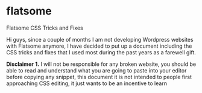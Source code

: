 # flatsome
Flatsome CSS Tricks and Fixes

Hi guys, since a couple of months I am not developing Wordpress websites with Flatsome anymore, I have decided to put up a document including the CSS tricks and fixes that I used most during the past years as a farewell gift.

<b>Disclaimer</b>
<b>1.</b> I will not be responsible for any broken website, you should be able to read and understand what you are going to paste into your editor before copying any snippet, this document it is not intended to people first approaching CSS editing, it just wants to be an incentive to learn 
